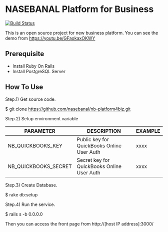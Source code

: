 # NASEBANAL Platform for Business

[![Build Status](https://travis-ci.org/nasebanal/nb-platform4biz.svg)](https://travis-ci.org/nasebanal/nb-platform4biz)
<!--
[![Code Climate](https://codeclimate.com/github/nasebanal/nb-platform4biz/badges/gpa.svg)](https://codeclimate.com/github/nasebanal/nb-platform4biz)
[![Test Coverage](https://codeclimate.com/github/nasebanal/nb-platform4biz/badges/coverage.svg)](https://codeclimate.com/github/nasebanal/nb-platform4biz/coverage)
[![Inline docs](http://inch-ci.org/github/nasebanal/nb-platform4biz.svg?branch=master)](http://inch-ci.org/github/nasebanal/nb-platform4biz)
-->


This is an open source project for new business platform.
You can see the demo from https://youtu.be/GFaokaxOKWY


## Prerequisite

* Install Ruby On Rails
* Install PostgreSQL Server


## How To Use

Step.1) Get source code.

 $ git clone https://github.com/nasebanal/nb-platform4biz.git

Step.2) Setup environment variable

PARAMETER|DESCRIPTION|EXAMPLE
---------|-----------|-------
NB_QUICKBOOKS_KEY|Public key for QuickBooks Online User Auth|xxxx
NB_QUICKBOOKS_SECRET|Secret key for QuickBooks Online User Auth|xxxx

Step.3) Create Database.

 $ rake db:setup

Step.4) Run the service.

 $ rails s -b 0.0.0.0

Then you can access the front page from http://[host IP address]:3000/
